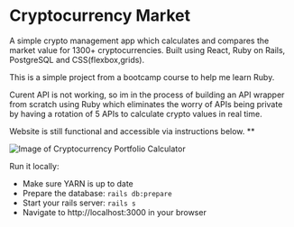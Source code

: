 # Cryptocurrency Market

A simple crypto management app which calculates and compares the market value for 1300+ cryptocurrencies.
Built using React, Ruby on Rails, PostgreSQL and CSS(flexbox,grids).

This is a simple project from a bootcamp course to help me learn Ruby.

Curent API is not working, so im in the process of building an API wrapper from scratch using Ruby which eliminates the worry of APIs being private by having a rotation of 5 APIs to calculate crypto values in real time.

Website is still functional and accessible via instructions below.
**


![Image of Cryptocurrency Portfolio Calculator](https://github.com/zayneio/cryptocurrency-calculator/blob/master/app/assets/crypto-calculator.png)

Run it locally:
* Make sure YARN is up to date
* Prepare the database:
`rails db:prepare`
* Start your rails server:
`rails s`
* Navigate to http://localhost:3000 in your browser
